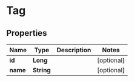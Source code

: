 
# Tag

## Properties
| Name | Type | Description | Notes |
| ------------ | ------------- | ------------- | ------------- |
| **id** | **Long** |  |  [optional] |
| **name** | **String** |  |  [optional] |



